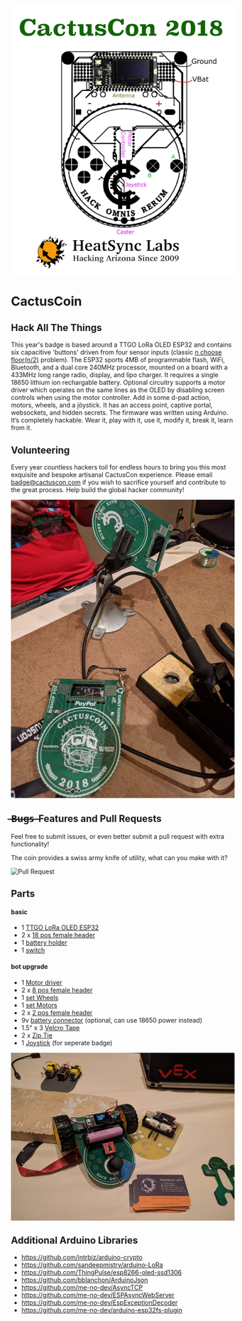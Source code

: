 ![CactusCon 2018](https://github.com/erikwilson/CactusCon7/raw/master/images/board1.png "CactusCon 2018")

# CactusCoin

## Hack All The Things

This year's badge is based around a TTGO LoRa OLED ESP32 and contains six capacitive 'buttons' driven from four sensor inputs (classic [n choose floor(n/2)](http://www.wolframalpha.com/input/?i=n+choose+floor(n%2F2)) problem). The ESP32 sports 4MB of programmable flash, WiFi, Bluetooth, and a dual core 240MHz processor, mounted on a board with a 433MHz long range radio, display, and lipo charger. It requires a single 18650 lithium ion rechargable battery. Optional circuitry supports a motor driver which operates on the same lines as the OLED by disabling screen controls when using the motor controller.  Add in some d-pad action, motors, wheels, and a jöystick. It has an access point, captive portal, websockets, and hidden secrets. The firmware was written using Arduino. It’s completely hackable. Wear it, play with it, use it, modify it, break it, learn from it.

## Volunteering

Every year countless hackers toil for endless hours to bring you this most exquisite and bespoke artisanal CactusCon experience. Please email badge@cactuscon.com if you wish to sacrifice yourself and contribute to the great process. Help build the global hacker community!

![Volunteer](https://github.com/erikwilson/CactusCon7/raw/master/images/board2.png "Volunteer")

## ̶B̶u̶g̶s̶ ̶ Features and Pull Requests

Feel free to submit issues, or even better submit a pull request with extra functionality!

The coin provides a swiss army knife of utility, what can you make with it?

![Pull Request](https://github.com/erikwilson/CactusCon7/raw/master/images/duck1.gif "Pull Request")

## Parts

#### basic

* 1 [TTGO LoRa OLED ESP32](https://www.aliexpress.com/item/2pcs-sets-TTGO-LORA-SX1278-ESP32-0-96-OLED-16-Mt-bytes-128-Mt-bit-433Mhz/32832523252.html)
* 2 x [18 pos female header](https://www.digikey.com/product-detail/en/PPTC181LFBN-RC/S7016-ND/810156/?itemSeq=272349209)
* 1 [battery holder](https://www.digikey.com/product-detail/en/BH-18650-PC/BH-18650-PC-ND/3029216/?itemSeq=272342283)
* 1 [switch](https://www.digikey.com/product-detail/en/MHSS1105/679-1849-ND/1949465/?itemSeq=272294708)

#### bot upgrade

* 1 [Motor driver](https://www.sparkfun.com/products/14450)
* 2 x [8 pos female header](https://www.digikey.com/product-detail/en/sullins-connector-solutions/PPTC081LFBN-RC/S7006-ND/810147)
* 1 [set Wheels](https://www.sparkfun.com/products/13259)
* 1 [set Motors](https://www.sparkfun.com/products/13302)
* 2 x [2 pos female header](https://www.digikey.com/product-detail/en/sullins-connector-solutions/PPPC021LFBN-RC/S7035-ND/810174)
* 9v [battery connector](https://www.digikey.com/products/en?keywords=36-232-ND) (optional, can use 18650 power instead)
* 1.5" x 3 [Velcro Tape](https://www.amazon.com/VELCRO-Brand-Sticky-Fasteners-Perfect/dp/B00006IC2L)
* 2 x [Zip Tie](https://www.amazon.com/dp/B01018DC96/)
* 1 [Joystick](https://www.sparkfun.com/products/9032P) (for seperate badge)

![Spare Parts](https://github.com/erikwilson/CactusCon7/raw/master/images/board3.png "Spare Parts")

## Additional Arduino Libraries

* https://github.com/intrbiz/arduino-crypto
* https://github.com/sandeepmistry/arduino-LoRa
* https://github.com/ThingPulse/esp8266-oled-ssd1306
* https://github.com/bblanchon/ArduinoJson
* https://github.com/me-no-dev/AsyncTCP
* https://github.com/me-no-dev/ESPAsyncWebServer
* https://github.com/me-no-dev/EspExceptionDecoder
* https://github.com/me-no-dev/arduino-esp32fs-plugin
